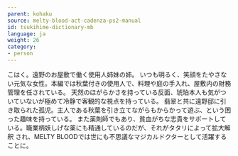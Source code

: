 ```yaml
---
parent: kohaku
source: melty-blood-act-cadenza-ps2-manual
id: tsukihime-dictionary-mb
language: ja
weight: 26
category:
- person
---
```


こはく。遠野のお屋敷で働く使用人姉妹の姉。
いつも明るく、笑顔をたやさない元気な女性。本編では秋葉付きの使用人で、料理や庭の手入れ、屋敷内の財務管理を任されている。
天然のほがらかさを持っている反面、琥珀本人も気がついていないが極めて冷静で客観的な視点を持っている。
翡翠と共に遠野邸に引き取られた孤児。主人である秋葉を引き立てながらもからかって遊ぶ、という困った趣味を持っている。
また薬剤師でもあり、貧血がちな志貴をサポートしている。職業柄妖しげな薬にも精通しているのだが、それがタタリによって拡大解釈 され、MELTY BLOODでは世にも不思議なマジカルドクターとして活躍することに。

